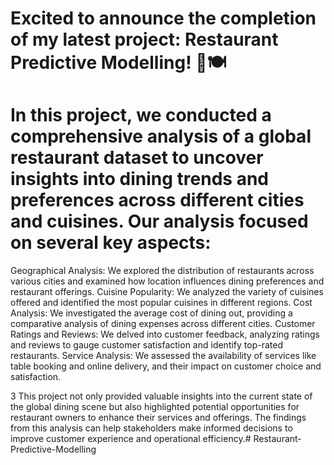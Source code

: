 # Excited to announce the completion of my latest project: Restaurant Predictive Modelling! 🎉🍽️

# In this project, we conducted a comprehensive analysis of a global restaurant dataset to uncover insights into dining trends and preferences across different cities and cuisines. Our analysis focused on several key aspects:

Geographical Analysis: We explored the distribution of restaurants across various cities and examined how location influences dining preferences and restaurant offerings.
Cuisine Popularity: We analyzed the variety of cuisines offered and identified the most popular cuisines in different regions.
Cost Analysis: We investigated the average cost of dining out, providing a comparative analysis of dining expenses across different cities.
Customer Ratings and Reviews: We delved into customer feedback, analyzing ratings and reviews to gauge customer satisfaction and identify top-rated restaurants.
Service Analysis: We assessed the availability of services like table booking and online delivery, and their impact on customer choice and satisfaction.

3 This project not only provided valuable insights into the current state of the global dining scene but also highlighted potential opportunities for restaurant owners to enhance their services and offerings. The findings from this analysis can help stakeholders make informed decisions to improve customer experience and operational efficiency.# Restaurant-Predictive-Modelling
